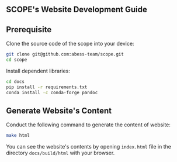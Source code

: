 SCOPE's Website Development Guide
---------

## Prerequisite

Clone the source code of the scope into your device:

```bash
git clone git@github.com:abess-team/scope.git
cd scope
```

Install dependent libraries:

```bash
cd docs
pip install -r requirements.txt
conda install -c conda-forge pandoc
```

## Generate Website's Content  

Conduct the following command to generate the content of website:

```bash
make html
```

You can see the website's contents by opening `index.html` file
in the directory `docs/build/html` with your browser.



